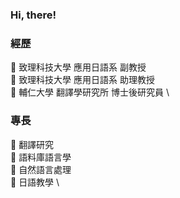 ### Hi, there!

### 經歷
:ant: 致理科技大學 應用日語系 副教授 \
:ant: 致理科技大學 應用日語系 助理教授 \
:ant: 輔仁大學 翻譯學研究所 博士後研究員 \

### 專長
:ant: 翻譯研究 \
:ant: 語料庫語言學 \
:ant: 自然語言處理 \
:ant: 日語教學 \
